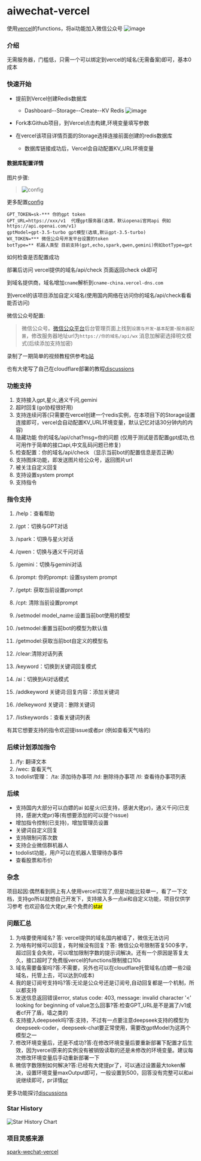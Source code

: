# aiwechat-vercel
使用[vercel](https://vercel.com/dashboard)的functions，将ai功能加入微信公众号
![image](cover.png)

### 介绍

无需服务器，门槛低，只需一个可以绑定到vercel的域名(无需备案)即可，基本0成本

### 快速开始

- 提前到Vercel创建Redis数据库
  - Dashboard--Storage--Create--KV Redis
![image](https://github.com/pwh-pwh/aiwechat-vercel/assets/24500520/523f9aec-faaf-415a-8cb9-520041a06d58)

- Fork本Github项目，到Vercel点击构建,环境变量填写参数
- 在vercel该项目详情页面的Storage选择连接前面创建的redis数据库
  - 数据库链接成功后，Vercel会自动配置KV_URL环境变量

#### 数据库配置详情

图片步骤:
> ![config](http://mmbiz.qpic.cn/mmbiz_jpg/6q5SCtonIfFYZpvZdOUbibQBicXkllyO3K6XOp2zUv6PE3e1tqpfYA7wSYRWByZX9Wibibq9PDr6ML4iaiacTWNAaI9Q/0)

更多配置[config](conf/.env.sample)

```dotenv
GPT_TOKEN=sk-*** 你的gpt token
GPT_URL=https://xxx/v1  代理gpt服务器(选填，默认openai官网api 例如https://api.openai.com/v1)
gptModel=gpt-3.5-turbo gpt模型(选填,默认gpt-3.5-turbo)
WX_TOKEN=*** 微信公众号开发平台设置的token
botType=** 机器人类型 目前支持(gpt,echo,spark,qwen,gemini)例如botType=gpt
```
如何检查是否配置成功

部署后访问 vercel提供的域名/api/check 页面返回check ok即可

到域名提供商，域名增加`cname`解析到`cname-china.vercel-dns.com`

到vercel的该项目添加自定义域名(使用国内网络在访问你的域名/api/check看看能否访问)

微信公众号配置:
> 微信公众号。[微信公众平台](https://mp.weixin.qq.com/)后台管理页面上找到`设置与开发`-`基本配置`-`服务器配置`，修改服务器地址url为`https://你的域名/api/wx` 消息加解密选择明文模式(后续添加支持加密)

录制了一期简单的视频教程供参考[b站](https://b23.tv/BNWDKu1)

也有大佬写了自己在cloudflare部署的教程[discussions](https://github.com/pwh-pwh/aiwechat-vercel/discussions/22)

### 功能支持

1. 支持接入gpt,星火,通义千问,gemini
2. 超时回复(go协程很好用)
3. 支持连续问答(只需要在vercel创建一个redis实例，在本项目下的Storage设置连接即可，vercel会自动配置KV_URL环境变量，默认记忆对话30分钟内的内容)
4. 隐藏功能 你的域名/api/chat?msg=你的问题  (仅用于测试是否配置gpt成功,也可用作于简单的接口api,中文乱码问题已修复)
5. 检查配置：你的域名/api/check （显示当前bot的配置信息是否正确）
6. 支持图床功能，即发送图片给公众号，返回图片url
7. 被关注自定义回复
8. 支持设置system prompt
9. 支持指令

### 指令支持
1. /help：查看帮助
2. /gpt：切换与GPT对话
3. /spark：切换与星火对话
4. /qwen：切换与通义千问对话
5. /gemini：切换与gemini对话
6. /prompt: 你的prompt: 设置system prompt
7. /getpt: 获取当前设置prompt
8. /cpt: 清除当前设置prompt
9. /setmodel model_name:设置当前bot使用的模型
10. /setmodel:重置当前bot的模型为默认值
11. /getmodel:获取当前bot自定义的模型名
12. /clear:清除对话列表

13. /keyword：切换到关键词回复模式
14. /ai：切换到AI对话模式
15. /addkeyword 关键词:回复内容：添加关键词
16. /delkeyword 关键词：删除关键词
17. /listkeywords：查看关键词列表

有其它想要支持的指令欢迎提issue或者pr (例如查看天气啥的)

### 后续计划添加指令
1. /fy: 翻译文本
2. /wec: 查看天气
3. todolist管理： /ta: 添加待办事项 /td: 删除待办事项 /tl: 查看待办事项列表

### 后续

- 支持国内大部分可以白嫖的ai 如星火(已支持，感谢大佬pr)，通义千问(已支持，感谢大佬pr)等(有想要添加的可以提个issue)
- 增加指令控制(已支持)，增加管理员设置
- 关键词自定义回复
- 支持限制问答次数
- 支持企业微信群机器人
- todolist功能，用户可以在机器人管理待办事件
- 查看股票和币价

### 杂念
项目起因:偶然看到网上有人使用vercel实现了,但是功能比较单一，看了一下文档，支持go所以就想自己开发下，支持接入多一点ai和自定义功能，项目仅供学习参考
也欢迎各位大佬pr,来个免费的<mark>star<mark>

### 问题汇总
1. 为啥要使用域名? 答: vercel提供的域名国内被墙了，微信无法访问
2. 为啥有时候可以回复，有时候没有回复？答: 微信公众号限制答复500多字，超过回复会失败，可以增加限制字数的提示词解决。还有一个原因是答复太久，接口超时了免费版vercel的functions限制接口10s
3. 域名需要备案吗?答:不需要，另外也可以在cloudflare托管域名(白嫖一些2级域名，托管上去，可以达到0成本)
4. 我的是订阅号支持吗?答:无论是公众号还是订阅号,自动回复都是一个机制，所以都支持
5. 发送信息返回错误error, status code: 403, message: invalid character '<' looking for beginning of value怎么回事?答:检查GPT_URL是不是漏了/v1或者cf开了盾，墙之类的
6. 支持接入deepseek吗?答:支持，不过有一点要注意deepseek支持的模型为deepseek-coder，deepseek-chat要正常使用，需要改gptModel为这两个模型之一
7. 修改环境变量后，还是不成功?答:在修改环境变量后要重新部署下配置才后生效，因为vercel原来的实例没有被销毁读取的还是未修改的环境变量。建议每次修改环境变量后手动重新部署一下
8. 微信字数限制如何解决?答:已经有大佬提pr了，可以通过设置最大token解决，设置环境变量maxOutput即可，一般设置到500，回答没有完整可以和ai说继续即可，pr详情[pr](https://github.com/pwh-pwh/aiwechat-vercel/pull/36)

更多功能探讨[discussions](https://github.com/pwh-pwh/aiwechat-vercel/discussions)

### Star History
![Star History Chart](https://api.star-history.com/svg?repos=pwh-pwh/aiwechat-vercel&type=Date)

### 项目灵感来源
[spark-wechat-vercel](https://github.com/LuhangRui/spark-wechat-vercel)
